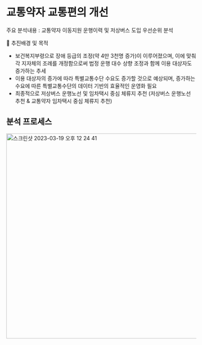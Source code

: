 # 교통약자 교통편의 개선 
  주요 분석내용 : 교통약자 이동지원 운행이력 및 저상버스 도입 우선순위 분석



	추진배경 및 목적
-	보건복지부령으로 장애 등급의 조정(약 4만 3천명 증가)이 이루어졌으며, 이에 맞춰 각 지자체의 조례를 개정함으로써 법정 운행 대수 상향 조정과 함께 이용 대상자도 증가하는 추세
-	이용 대상자의 증가에 따라 특별교통수단 수요도 증가할 것으로 예상되며, 증가하는 수요에 따른 특별교통수단의 데이터 기반의 효율적인 운영화 필요
- 최종적으로 저상버스 운행노선 및 임차택시 중심 체류지 추천 (저상버스 운행노선 추천 &  교통약자 임차택시 중심 체류지 추천)



## 분석 프로세스

<img width="545" alt="스크린샷 2023-03-19 오후 12 24 41" src="https://user-images.githubusercontent.com/91936267/226151909-74df93f9-c92e-421d-9a1a-a7d1801871b0.png">

